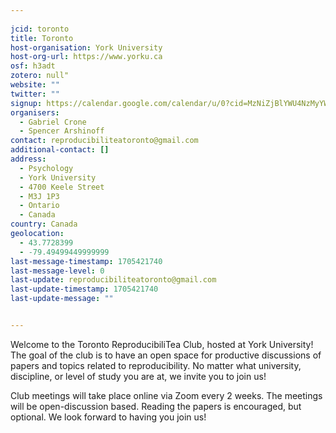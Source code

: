 ```yaml
---
    
jcid: toronto
title: Toronto
host-organisation: York University
host-org-url: https://www.yorku.ca
osf: h3adt
zotero: null"
website: ""
twitter: ""
signup: https://calendar.google.com/calendar/u/0?cid=MzNiZjBlYWU4NzMyYWFiMTg0MTI2MWY5ZWY2NzlhN2JmNTgyMDAxNzBkNTdiZWI1MWQ4YTkwM2UwODYyNDI2OUBncm91cC5jYWxlbmRhci5nb29nbGUuY29t
organisers:
  - Gabriel Crone
  - Spencer Arshinoff
contact: reproducibiliteatoronto@gmail.com
additional-contact: []
address:
  - Psychology
  - York University
  - 4700 Keele Street
  - M3J 1P3
  - Ontario
  - Canada
country: Canada
geolocation:
  - 43.7728399
  - -79.49499449999999
last-message-timestamp: 1705421740
last-message-level: 0
last-update: reproducibiliteatoronto@gmail.com
last-update-timestamp: 1705421740
last-update-message: ""


---
```


Welcome to the Toronto ReproducibiliTea Club, hosted at York University! The goal of the club is to have an open space for productive discussions of papers and topics related to reproducibility. No matter what university, discipline, or level of study you are at, we invite you to join us!

Club meetings will take place online via Zoom every 2 weeks. The meetings will be open-discussion based. Reading the papers is encouraged, but optional. We look forward to having you join us!
